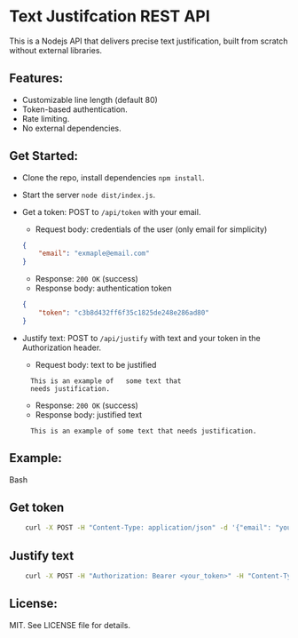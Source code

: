 # Text Justifcation REST API

This is a Nodejs API that delivers precise text justification, built from scratch without external libraries.

## Features:

- Customizable line length (default 80)
- Token-based authentication.
- Rate limiting.
- No external dependencies.

## Get Started:

- Clone the repo, install dependencies `npm install`.
- Start the server `node dist/index.js`.
- Get a token: POST to `/api/token` with your email.

  - Request body: credentials of the user (only email for simplicity)

  ```JSON
  {
      "email": "exmaple@email.com"
  }
  ```

  - Response: `200 OK` (success)
  - Response body: authentication token

  ```JSON
  {
      "token": "c3b8d432ff6f35c1825de248e286ad80"
  }
  ```

- Justify text: POST to `/api/justify` with text and your token in the Authorization header.

  - Request body: text to be justified

  ```text
    This is an example of   some text that
    needs justification.
  ```

  - Response: `200 OK` (success)
  - Response body: justified text

  ```text
    This is an example of some text that needs justification.
  ```

## Example:

Bash

## Get token

```bash
    curl -X POST -H "Content-Type: application/json" -d '{"email": "your_email@example.com"}' https://text-justification-fxnqz.ondigitalocean.app/api/token
```

## Justify text

```bash
    curl -X POST -H "Authorization: Bearer <your_token>" -H "Content-Type: text/plain" -d 'This text needs alignment.' https://text-justification-fxnqz.ondigitalocean.app//api/justify
```

## License:

MIT. See LICENSE file for details.
